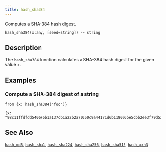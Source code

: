 ```yaml
---
title: hash_sha384
---
```


Computes a SHA-384 hash digest.

```tql
hash_sha384(x:any, [seed=string]) -> string
```

## Description

The `hash_sha384` function calculates a SHA-384 hash digest for the given value
`x`.

## Examples

### Compute a SHA-384 digest of a string

```tql
from {x: hash_sha384("foo")}
```

```tql
{x: "98c11ffdfdd540676b1a137cb1a22b2a70350c9a44171d6b1180c6be5cbb2ee3f79d532c8a1dd9ef2e8e08e752a3babb"}
```

## See Also

[`hash_md5`](hash_md5), [`hash_sha1`](hash_sha1),
[`hash_sha224`](hash_sha224), [`hash_sha256`](hash_sha256),
[`hash_sha512`](hash_sha512), [`hash_xxh3`](hash_xxh3)
